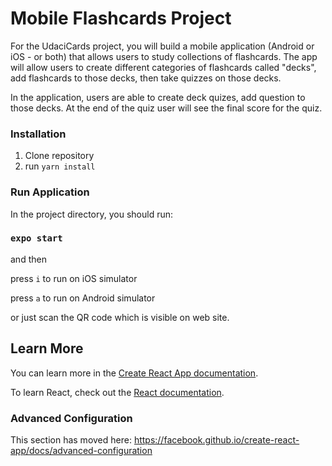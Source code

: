 # Mobile Flashcards Project

For the UdaciCards project, you will build a mobile application 
(Android or iOS - or both) that allows users to study collections of 
flashcards. The app will allow users to create different categories of 
flashcards called "decks", add flashcards to those decks, 
then take quizzes on those decks.

In the application, users are able to create deck quizes,
add question to those decks.
At the end of the quiz user will see the final score for the quiz.

### Installation
1. Clone repository
2. run ```yarn install```

### Run Application

In the project directory, you should run:

### `expo start`

and then

press ```i``` to run on iOS simulator

press ```a``` to run on Android simulator

or just scan the QR code which is visible on web site.<br />

## Learn More

You can learn more in the [Create React App documentation](https://facebook.github.io/create-react-app/docs/getting-started).

To learn React, check out the [React documentation](https://reactjs.org/).

### Advanced Configuration

This section has moved here: https://facebook.github.io/create-react-app/docs/advanced-configuration
